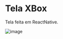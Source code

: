 # Tela XBox

Tela feita em ReactNative.

![image](https://user-images.githubusercontent.com/99412036/234033573-b86107a0-32a5-4e02-a166-fadd807a3b2a.png)
